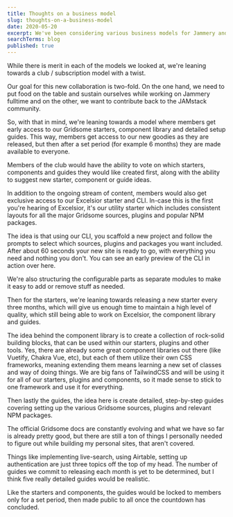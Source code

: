 ```yaml
---
title: Thoughts on a business model
slug: thoughts-on-a-business-model
date: 2020-05-20
excerpt: We've been considering various business models for Jammery and we feel we've struck a great balance between building a sustainable business, while still contributing back to the community and projects we support.
searchTerms: blog
published: true
---
```

While there is merit in each of the models we looked at, we're leaning towards a club / subscription model with a twist. 

Our goal for this new collaboration is two-fold. On the one hand, we need to put food on the table and sustain ourselves while working on Jammery fulltime and on the other, we want to contribute back to the JAMstack community.

So, with that in mind, we're leaning towards a model where members get early access to our Gridsome starters, component library and detailed setup guides. This way, members get access to our new goodies as they are released, but then after a set period (for example 6 months) they are made available to everyone.

Members of the club would have the ability to vote on which starters, components and guides they would like created first, along with the ability to suggest new starter, component or guide ideas.

In addition to the ongoing stream of content, members would also get exclusive access to our Excelsior starter and CLI. In-case this is the first you're hearing of Excelsior, it's our utility starter which includes consistent layouts for all the major Gridsome sources, plugins and popular NPM packages. 

The idea is that using our CLI, you scaffold a new project and follow the prompts to select which sources, plugins and packages you want included. After about 60 seconds your new site is ready to go, with everything you need and nothing you don't. You can see an early preview of the CLI in action over here.

We're also structuring the configurable parts as separate modules to make it easy to add or remove stuff as needed.

Then for the starters, we're leaning towards releasing a new starter every three months, which will give us enough time to maintain a high level of quality, which still being able to work on Excelsior, the component library and guides.

The idea behind the component library is to create a collection of rock-solid building blocks, that can be used within our starters, plugins and other tools. Yes, there are already some great component libraries out there (like Vuetify, Chakra Vue, etc), but each of them utilize their own CSS frameworks, meaning extending them means learning a new set of classes and way of doing things. We are big fans of TailwindCSS and will be using it for all of our starters, plugins and components, so it made sense to stick to one framework and use it for everything. 

Then lastly the guides, the idea here is create detailed, step-by-step guides covering setting up the various Gridsome sources, plugins and relevant NPM packages. 

The official Gridsome docs are constantly evolving and what we have so far is already pretty good, but there are still a ton of things I personally needed to figure out while building my personal sites, that aren't covered. 

Things like implementing live-search, using Airtable, setting up authentication are just three topics off the top of my head. The number of guides we commit to releasing each month is yet to be determined, but I think five really detailed guides would be realistic. 

Like the starters and components, the guides would be locked to members only for a set period, then made public to all once the countdown has concluded.